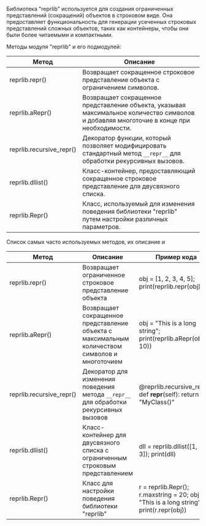 <p>Библиотека "reprlib" используется для создания ограниченных представлений (сокращений) объектов в строковом виде.
Она предоставляет функциональность для генерации усеченных строковых представлений сложных объектов, таких как контейнеры,
чтобы они были более читаемыми и компактными.</p>
<p>Методы модуля "reprlib" и его подмодулей:</p>
<table>
<thead>
<tr>
<th>Метод</th>
<th>Описание</th>
</tr>
</thead>
<tbody>
<tr>
<td>reprlib.repr()</td>
<td>Возвращает сокращенное строковое представление объекта с ограничением символов.</td>
</tr>
<tr>
<td>reprlib.aRepr()</td>
<td>Возвращает сокращенное представление объекта, указывая максимальное количество символов и добавляя многоточие в конце при необходимости.</td>
</tr>
<tr>
<td>reprlib.recursive_repr()</td>
<td>Декоратор функции, который позволяет модифицировать стандартный метод <code>__repr__</code> для обработки рекурсивных вызовов.</td>
</tr>
<tr>
<td>reprlib.dllist()</td>
<td>Класс-контейнер, предоставляющий сокращенное строковое представление для двусвязного списка.</td>
</tr>
<tr>
<td>reprlib.Repr()</td>
<td>Класс, используемый для изменения поведения библиотеки "reprlib" путем настройки различных параметров.</td>
</tr>
</tbody>
</table>
<p>Список самых часто используемых методов, их описание и</p>
<table>
<thead>
<tr>
<th>Метод</th>
<th>Описание</th>
<th>Пример кода</th>
</tr>
</thead>
<tbody>
<tr>
<td>reprlib.repr()</td>
<td>Возвращает ограниченное строковое представление объекта</td>
<td>obj = [1, 2, 3, 4, 5]; print(reprlib.repr(obj))</td>
</tr>
<tr>
<td>reprlib.aRepr()</td>
<td>Возвращает сокращенное представление объекта с максимальным количеством символов и многоточием</td>
<td>obj = "This is a long string"; print(reprlib.aRepr(obj, 10))</td>
</tr>
<tr>
<td>reprlib.recursive_repr()</td>
<td>Декоратор для изменения поведения метода <code>__repr__</code> для обработки рекурсивных вызовов</td>
<td>@reprlib.recursive_repr(); def <strong>repr</strong>(self): return "MyClass()"</td>
</tr>
<tr>
<td>reprlib.dllist()</td>
<td>Класс-контейнер для двусвязного списка с ограниченным строковым представлением</td>
<td>dll = reprlib.dllist([1, 2, 3]); print(dll)</td>
</tr>
<tr>
<td>reprlib.Repr()</td>
<td>Класс для настройки поведения библиотеки "reprlib"</td>
<td>r = reprlib.Repr(); r.maxstring = 20; obj = "This is a long string"; print(r.repr(obj))</td>
</tr>
</tbody>
</table>
